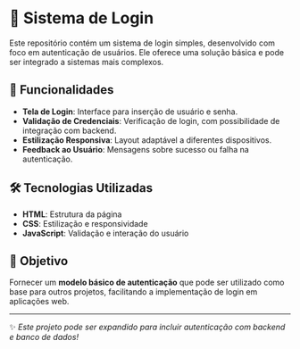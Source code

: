 # 🔐 Sistema de Login  

Este repositório contém um sistema de login simples, desenvolvido com foco em autenticação de usuários. Ele oferece uma solução básica e pode ser integrado a sistemas mais complexos.
## 🚀 Funcionalidades  
- **Tela de Login**: Interface para inserção de usuário e senha.  
- **Validação de Credenciais**: Verificação de login, com possibilidade de integração com backend.  
- **Estilização Responsiva**: Layout adaptável a diferentes dispositivos.  
- **Feedback ao Usuário**: Mensagens sobre sucesso ou falha na autenticação.  

## 🛠 Tecnologias Utilizadas  
- **HTML**: Estrutura da página  
- **CSS**: Estilização e responsividade  
- **JavaScript**: Validação e interação do usuário  

## 📌 Objetivo  
Fornecer um **modelo básico de autenticação** que pode ser utilizado como base para outros projetos, facilitando a implementação de login em aplicações web.  

---  
✨ *Este projeto pode ser expandido para incluir autenticação com backend e banco de dados!*
